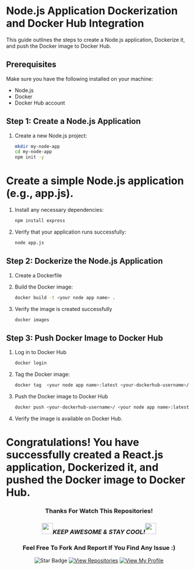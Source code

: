 # Node.js Application Dockerization and Docker Hub Integration

This guide outlines the steps to create a Node.js application, Dockerize it, and push the Docker image to Docker Hub.

## Prerequisites

Make sure you have the following installed on your machine:

- Node.js
- Docker
- Docker Hub account

## Step 1: Create a Node.js Application

1. Create a new Node.js project:
   ```bash
   mkdir my-node-app
   cd my-node-app
   npm init -y

# Create a simple Node.js application (e.g., app.js).

1. Install any necessary dependencies:
   ```bash
   npm install express

2. Verify that your application runs successfully:
   ```bash
   node app.js

## Step 2: Dockerize the Node.js Application
1. Create a Dockerfile

2. Build the Docker image:
   ```bash
   docker build -t <your node app name> .

3. Verify the image is created successfully
   ```bash
   docker images

## Step 3: Push Docker Image to Docker Hub
1. Log in to Docker Hub
   ```bash
   docker login

2. Tag the Docker image:
   ```bash
   docker tag  <your node app name>:latest <your-dockerhub-username>/ <your node app name>:latest

3. Push the Docker image to Docker Hub
   ```bash
   docker push <your-dockerhub-username>/ <your node app name>:latest
4. Verify the image is available on Docker Hub.
# Congratulations! You have successfully created a React.js application, Dockerized it, and pushed the Docker image to Docker Hub.

<div align="center">
 
### Thanks For Watch This Repositories!

### <img src="https://media.giphy.com/media/WUlplcMpOCEmTGBtBW/giphy.gif" width="30"><i>KEEP AWESOME & STAY COOL!</i><img src="https://media.giphy.com/media/WUlplcMpOCEmTGBtBW/giphy.gif" width="30">

### Feel Free To Fork And Report If You Find Any Issue :)

![Star Badge](https://img.shields.io/static/v1?label=%F0%9F%8C%9F&message=If%20Useful&style=style=flat&color=BC4E99)
[![View Repositories](https://img.shields.io/badge/View-My_Repositories-blue?logo=GitHub)](https://github.com/iamvikramkumar?tab=repositories)
[![View My Profile](https://img.shields.io/badge/View-My_Profile-green?logo=GitHub)](https://github.com/iamvikramkumar)
</div>





